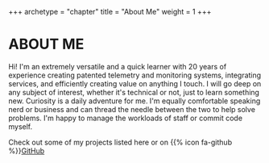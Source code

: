 +++
archetype = "chapter"
title = "About Me"
weight = 1
+++

# ABOUT ME

Hi! I'm an extremely versatile and a quick learner with 20 years of experience creating patented telemetry and monitoring systems, integrating services, and efficiently creating value on anything I touch. I will go deep on any subject of interest, whether it's technical or not, just to learn something new. Curiosity is a daily adventure for me. I'm equally comfortable speaking nerd or business and can thread the needle between the two to help solve problems. I'm happy to manage the workloads of staff or commit code myself.

Check out some of my projects listed here or on {{% icon fa-github %}}[GitHub](https://github.com/petemyron)